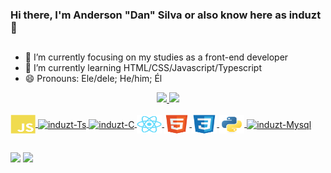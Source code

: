 ### Hi there, I'm Anderson "Dan" Silva or also know here as induzt 👋
  ##

- 🔭 I’m currently focusing on my studies as a front-end developer
- 🌱 I’m currently learning HTML/CSS/Javascript/Typescript
- 😄 Pronouns: Ele/dele; He/him; Él

<div align="center">
  <a href="https://github.com/induzt">
  <img height="150em" src="https://github-readme-stats.vercel.app/api?username=induzt&show_icons=true&theme=dracula&include_all_commits=true&count_private=true"/>
  <img height="150em" src="https://github-readme-stats.vercel.app/api/top-langs/?username=induzt&layout=compact&langs_count=7&theme=dracula"/>
</div>
<div style="display: inline_block"><br>
  <img align="center" alt="induzt-Js" height="30" width="40" src="https://raw.githubusercontent.com/devicons/devicon/master/icons/javascript/javascript-plain.svg">
  <img align="center" alt="induzt-Ts" height="30" width="40" src="https://cdn.jsdelivr.net/gh/devicons/devicon/icons/typescript/typescript-plain.svg">
  <img align="center" alt="induzt-C" height="30" width="40" src="https://cdn.jsdelivr.net/gh/devicons/devicon/icons/c/c-original.svg">
  <img align="center" alt="induzt-React" height="30" width="40" src="https://raw.githubusercontent.com/devicons/devicon/master/icons/react/react-original.svg">
  <img align="center" alt="induzt-HTML" height="30" width="40" src="https://raw.githubusercontent.com/devicons/devicon/master/icons/html5/html5-original.svg">
  <img align="center" alt="induzt-CSS" height="30" width="40" src="https://raw.githubusercontent.com/devicons/devicon/master/icons/css3/css3-original.svg">
  <img align="center" alt="induzt-Python" height="30" width="40" src="https://raw.githubusercontent.com/devicons/devicon/master/icons/python/python-original.svg">
  <img align="center" alt="induzt-Mysql" height="30" width="40" src="https://cdn.jsdelivr.net/gh/devicons/devicon/icons/mysql/mysql-original.svg">
</div>
  
  ##
<div> 
  <a href = "mailto:santossilva.and@gmail.com"><img src="https://img.shields.io/badge/santossilva.and@gmail.com-D14836?style=for-the-badge&logo=gmail&logoColor=white" target="_blank"></a>
  <a href="https://www.linkedin.com/in/anderson-s-silva/" target="_blank"><img src="https://img.shields.io/badge/-Anderson Silva-%230077B5?style=for-the-badge&logo=linkedin&logoColor=white" target="_blank"></a> 
</div>

